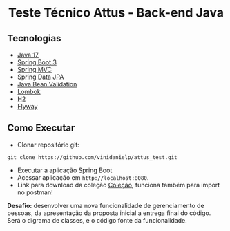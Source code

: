<h1 align="center">
  Teste Técnico Attus - Back-end Java 
</h1>

## Tecnologias
- [Java 17](https://docs.oracle.com/en/java/javase/17/)
- [Spring Boot 3](https://spring.io/projects/spring-boot)
- [Spring MVC](https://docs.spring.io/spring-framework/reference/web/webmvc.html)
- [Spring Data JPA](https://spring.io/projects/spring-data-jpa)
- [Java Bean Validation](https://docs.spring.io/spring-framework/reference/core/validation/beanvalidation.html)
- [Lombok](https://projectlombok.org/features/)
- [H2](https://www.h2database.com/html/main.html)
- [Flyway](https://www.baeldung.com/database-migrations-with-flyway)

## Como Executar

- Clonar repositório git:
```
git clone https://github.com/vinidanielp/attus_test.git
```
- Executar a aplicação Spring Boot
- Acessar aplicação em `http://localhost:8080`.
- Link para download da coleção [Coleção](https://drive.usercontent.google.com/uc?id=1GcbmM-jKEGoX8BTbZJ8ZQLEBDmtJ-3H7&export=download), funciona também para import no postman!

**Desafio:** desenvolver uma nova funcionalidade de gerenciamento de pessoas, da apresentação da proposta inicial a entrega final do código. Será o digrama de classes, e o código fonte da funcionalidade.


